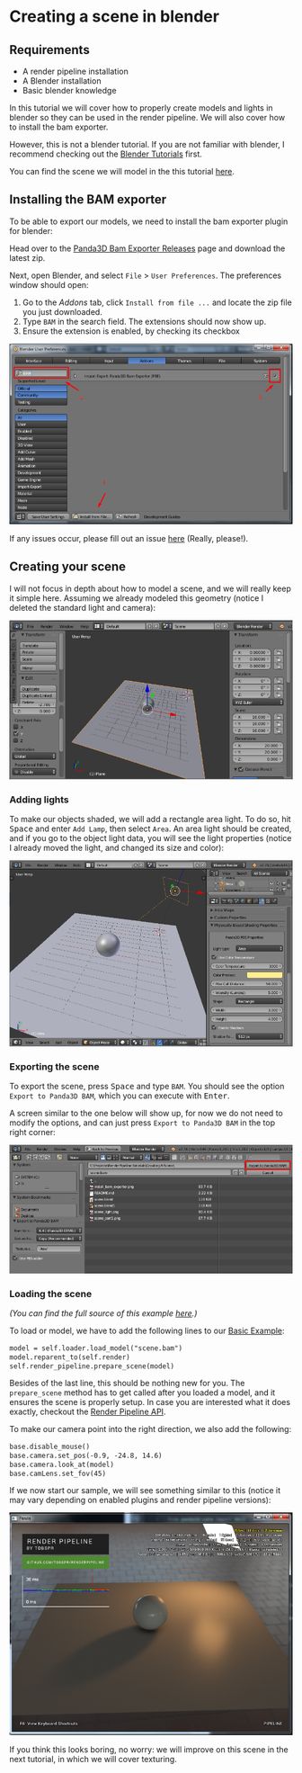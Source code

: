 # Creating a scene in blender

## Requirements
- A render pipeline installation
- A Blender installation
- Basic blender knowledge

In this tutorial we will cover how to properly create models and lights in blender
so they can be used in the render pipeline. We will also cover how to install
the bam exporter.

However, this is not a blender tutorial. If you are not familiar with blender,
I recommend checking out the <a href="https://www.blender.org/support/tutorials/">Blender Tutorials</a> first.

You can find the scene we will model in the this tutorial <a href="scene.blend">here</a>.

## Installing the BAM exporter

To be able to export our models, we need to install the bam exporter plugin for blender:

Head over to the <a href="https://github.com/tobspr/Panda3D-Bam-Exporter/releases/">Panda3D Bam Exporter Releases</a> page
and download the latest zip.

Next, open Blender, and select `File` > `User Preferences`. The preferences window
should open:


1. Go to the *Addons* tab, click `Install from file ...` and locate the zip file you just downloaded.
2. Type `BAM` in the search field. The extensions should now show up.
3. Ensure the extension is enabled, by checking its checkbox


<img src="install_bam_exporter.png" alt="Bam Exporter Install Instructions" />

If any issues occur, please fill out an issue <a href="https://github.com/tobspr/Panda3D-Bam-Exporter/issues">here</a> (Really, please!).


## Creating your scene

I will not focus in depth about how to model a scene, and we will really keep it simple
here. Assuming we already modeled this geometry (notice I deleted the standard light and camera):

<img src="scene_part1.png" />


### Adding lights

To make our objects shaded, we will add a rectangle area light. To do so, 
hit <kbd>Space</kbd> and enter `Add Lamp`, then select `Area`. An area light should be
created, and if you go to the object light data, you will see the light properties
(notice I already moved the light, and changed its size and color):

<img src="scene_light.png" />

### Exporting the scene

To export the scene, press <kbd>Space</kbd> and type `BAM`. You should see the
option `Export to Panda3D BAM`, which you can execute with <kbd>Enter</kbd>.

A screen similar to the one below will show up, for now we do not need to modify
the options, and can just press `Export to Panda3D BAM` in the top right corner:

<img src="export.png" />  

### Loading the scene
*(You can find the full source of this example <a href="main.py">here</a>.)*

To load or model, we have to add the following lines to our <a href="../Basic-Example/README.md">Basic Example</a>:

    model = self.loader.load_model("scene.bam")
    model.reparent_to(self.render)
    self.render_pipeline.prepare_scene(model)

Besides of the last line, this should be nothing new for you. The `prepare_scene`
method has to get called after you loaded a model, and it ensures the scene is properly
setup. In case you are interested what it does exactly, checkout the <a href="FIXME">Render Pipeline API</a>.

To make our camera point into the right direction, we also add the following:

    base.disable_mouse()
    base.camera.set_pos(-0.9, -24.8, 14.6)
    base.camera.look_at(model)
    base.camLens.set_fov(45)

If we now start our sample, we will see something similar to this (notice it may vary
depending on enabled plugins and render pipeline versions):

<img src="exported.png" alt="Exported Scene Result" />


If you think this looks boring, no worry: we will improve on this scene in the next tutorial, in which we will cover texturing.

